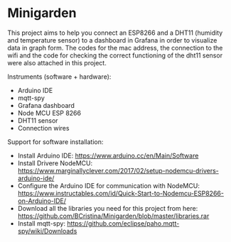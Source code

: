 # Minigarden
This project aims to help you connect an ESP8266 and a DHT11 (humidity and temperature sensor) to a dashboard in Grafana in order to visualize data in graph form.
The codes for the mac address, the connection to the wifi and the code for checking the correct functioning of the dht11 sensor were also attached in this project.

Instruments (software + hardware):
  - Arduino IDE  
  - mqtt-spy
  - Grafana dashboard
  - Node MCU ESP 8266
  - DHT11 sensor
  - Connection wires

Support for software installation:
  - Install Arduino IDE: https://www.arduino.cc/en/Main/Software
  - Install Drivere NodeMCU: https://www.marginallyclever.com/2017/02/setup-nodemcu-drivers-arduino-ide/
  - Configure the Arduino IDE for communication with NodeMCU: https://www.instructables.com/id/Quick-Start-to-Nodemcu-ESP8266-on-Arduino-IDE/
  - Download all the libraries you need for this project from here: https://github.com/BCristina/Minigarden/blob/master/libraries.rar
  - Install mqtt-spy: https://github.com/eclipse/paho.mqtt-spy/wiki/Downloads
